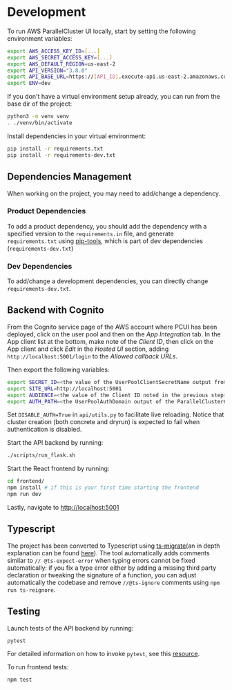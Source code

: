 # Development

To run AWS ParallelCluster UI locally, start by setting the following environment variables:

```bash
export AWS_ACCESS_KEY_ID=[...]
export AWS_SECRET_ACCESS_KEY=[...]
export AWS_DEFAULT_REGION=us-east-2
export API_VERSION="3.8.0"
export API_BASE_URL=https://[API_ID].execute-api.us-east-2.amazonaws.com/prod  # get this from ParallelClusterApi stack outputs
export ENV=dev
```

If you don't have a virtual environment setup already, you can run from the base dir of the project:
```bash
python3 -m venv venv
. ./venv/bin/activate
```

Install dependencies in your virtual environment:
```bash
pip install -r requirements.txt
pip install -r requirements-dev.txt
```

## Dependencies Management
When working on the project, you may need to add/change a dependency.

### Product Dependencies
To add a product dependency, you should add the dependency with a specified version to the `requirements.in` file, 
and generate `requirements.txt` using [pip-tools](https://github.com/jazzband/pip-tools),
which is part of dev dependencies (`requirements-dev.txt`)

### Dev Dependencies
To add/change a development dependencies, you can directly change `requirements-dev.txt`.

## Backend with Cognito
From the Cognito service page of the AWS account where PCUI has been deployed, click on the user pool
and then on the *App Integration* tab. In the App client list at the bottom, make note of the *Client ID*, then
click on the App client and click *Edit* in the *Hosted UI* section, adding `http://localhost:5001/login` to the
*Allowed callback URLs*.

Then export the following variables:

```bash
export SECRET_ID=<the value of the UserPoolClientSecretName output from the PCUI stack>
export SITE_URL=http://localhost:5001
export AUDIENCE=<the value of the Client ID noted in the previous step>
export AUTH_PATH=<the UserPoolAuthDomain output of the ParallelClusterCognito nested stack>
```

Set `DISABLE_AUTH=True` in `api/utils.py` to facilitate live reloading.
Notice that cluster creation (both concrete and dryrun) is expected to fail
when authentication is disabled.

Start the API backend by running:

```bash
./scripts/run_flask.sh
```

Start the React frontend by running:

```bash
cd frontend/
npm install # if this is your first time starting the frontend
npm run dev
```

Lastly, navigate to [http://localhost:5001](http://localhost:5001)

## Typescript
The project has been converted to Typescript using [ts-migrate](https://github.com/airbnb/ts-migrate/tree/master/packages/ts-migrate)(an in depth explanation can be found [here](https://medium.com/airbnb-engineering/ts-migrate-a-tool-for-migrating-to-typescript-at-scale-cd23bfeb5cc)).
The tool automatically adds comments similar to `// @ts-expect-error` when typing errors cannot be fixed automatically: if you fix a type error either by adding a missing third party declaration or tweaking the signature of a function, you can adjust automatically the codebase and remove `//@ts-ignore` comments using `npm run ts-reignore`.

## Testing

Launch tests of the API backend by running:

```bash
pytest
```
For detailed information on how to invoke `pytest`, see this [resource](https://docs.pytest.org/en/7.1.x/how-to/usage.html).

To run frontend tests:
```
npm test
```
